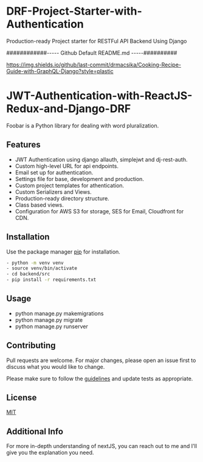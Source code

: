 # DRF-Project-Starter-with-Authentication

Production-ready Project starter for RESTFul API Backend Using Django

############----- Github Default README.md -----##########

https://img.shields.io/github/last-commit/drmacsika/Cooking-Recipe-Guide-with-GraphQL-Django?style=plastic

# JWT-Authentication-with-ReactJS-Redux-and-Django-DRF

Foobar is a Python library for dealing with word pluralization.

## Features

- JWT Authentication using django allauth, simplejwt and dj-rest-auth.
- Custom high-level URL for api endpoints.
- Email set up for authentication.
- Settings file for base, development and production.
- Custom project templates for athentication.
- Custom Serializers and Views.
- Production-ready directory structure.
- Class based views.
- Configuration for AWS S3 for storage, SES for Email, Cloudfront for CDN.

## Installation

Use the package manager [pip](https://pip.pypa.io/en/stable/) for installation.

```bash
- python -m venv venv
- source venv/bin/activate
- cd backend/src
- pip install -r requirements.txt
```

## Usage

- python manage.py makemigrations
- python manage.py migrate
- python manage.py runserver

## Contributing

Pull requests are welcome. For major changes, please open an issue first to discuss what you would like to change.

Please make sure to follow the <a href="https://github.com/drmacsika/project-starter-with-authentication-drf/blob/master/CONTRIBUTING.md">guidelines</a> and update tests as appropriate.

## License

[MIT](https://choosealicense.com/licenses/mit/)

## Additional Info

For more in-depth understanding of nextJS, you can reach out to me and I'll give you the explanation you need.
